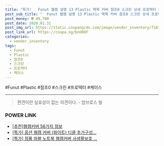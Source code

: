 ```yaml
--- 
title: "특가!   Funut 웹캠 설명 13 Plastic 맥북 커버 참조0 스크린 상세 프로텍터 케이스 ..." 
post_sub_title: "  Funut 웹캠 설명 13 Plastic 맥북 커버 참조0 스크린 상세 프로텍터 케이스 인치 에어 키보드 Release prote" 
post_money: ₩ 49,700 
post_date: 2020.01.31 
post_img_url: https://static.coupangcdn.com/image/vendor_inventory/f167/6a503e736cf28ab37c52948cd078ea754b88cbc49dcea96f68ae521cd1e7.jpg 
post_link_url: https://coupa.ng/bnO0DF 
categories: 
  - vendor_inventory 
tags: 
  - Funut 
  - Plastic 
  - 참조0 
  - 스크린 
  - 프로텍터 
  - 케이스 
--- 
```

  #Funut #Plastic #참조0 #스크린 #프로텍터 #케이스 
<hr> 

> 편견이란 실효성이 없는 의견이다. - 암브로스 빌 


### POWER LINK

* <a href="https://blog.naver.com/fasyy4321/221790849344" target="_blank">[추천]웹캠커버 56가지 정보</a>
* <a href="https://blog.naver.com/sakai111/221792009347" target="_blank">[특가] 옵션 웹캠 커버 (화이트) 디클 추가구성...</a>
* <a href="https://blog.naver.com/an0733/221790921627" target="_blank">[특가] 정품 마블 노트북 웹캠커버 사생활보호 ...</a>
